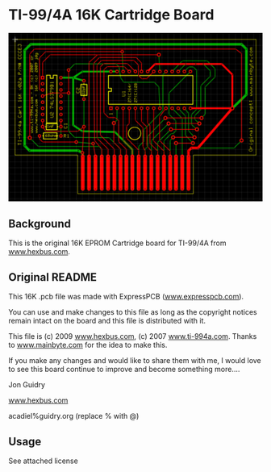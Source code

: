 # TI-99/4A 16K Cartridge Board

![Picture](https://github.com/hexbus/TI99_16K_Cartridge_Board/blob/main/16k%20board.png)

## Background
This is the original 16K EPROM Cartridge board for TI-99/4A from www.hexbus.com.

## Original README
This 16K .pcb file was made with ExpressPCB (www.expresspcb.com).

You can use and make changes to this file as long as the copyright notices
remain intact on the board and this file is distributed with it.  

This file is (c) 2009 www.hexbus.com, (c) 2007 www.ti-994a.com. Thanks to 
www.mainbyte.com for the idea to make this.

If you make any changes and would like to share them with me, I would love to
see this board continue to improve and become something more....

Jon Guidry

www.hexbus.com

acadiel%guidry.org (replace % with @)

## Usage
See attached license
